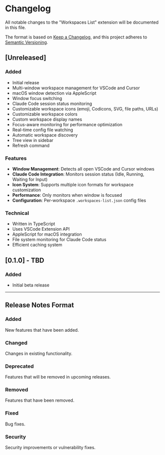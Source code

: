 # Changelog

All notable changes to the "Workspaces List" extension will be documented in this file.

The format is based on [Keep a Changelog](https://keepachangelog.com/en/1.0.0/),
and this project adheres to [Semantic Versioning](https://semver.org/spec/v2.0.0.html).

## [Unreleased]

### Added
- Initial release
- Multi-window workspace management for VSCode and Cursor
- macOS window detection via AppleScript
- Window focus switching
- Claude Code session status monitoring
- Customizable workspace icons (emoji, Codicons, SVG, file paths, URLs)
- Customizable workspace colors
- Custom workspace display names
- Focus-aware monitoring for performance optimization
- Real-time config file watching
- Automatic workspace discovery
- Tree view in sidebar
- Refresh command

### Features
- **Window Management**: Detects all open VSCode and Cursor windows
- **Claude Code Integration**: Monitors session status (Idle, Running, Waiting for Input)
- **Icon System**: Supports multiple icon formats for workspace customization
- **Performance**: Only monitors when window is focused
- **Configuration**: Per-workspace `.workspaces-list.json` config files

### Technical
- Written in TypeScript
- Uses VSCode Extension API
- AppleScript for macOS integration
- File system monitoring for Claude Code status
- Efficient caching system

## [0.1.0] - TBD

### Added
- Initial beta release

---

## Release Notes Format

### Added
New features that have been added.

### Changed
Changes in existing functionality.

### Deprecated
Features that will be removed in upcoming releases.

### Removed
Features that have been removed.

### Fixed
Bug fixes.

### Security
Security improvements or vulnerability fixes.
